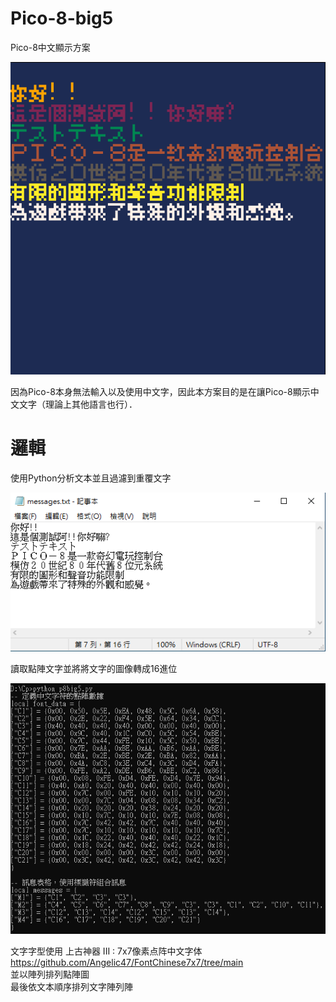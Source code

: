 # Pico-8-big5
Pico-8中文顯示方案


![image](https://github.com/tupochang/Pico-8-big5/blob/main/Image/PICO-8.png?raw=true) 


因為Pico-8本身無法輸入以及使用中文字，因此本方案目的是在讓Pico-8顯示中文文字（理論上其他語言也行）．


# 邏輯
使用Python分析文本並且過濾到重覆文字


![image](https://github.com/tupochang/Pico-8-big5/blob/main/Image/MES.png?raw=true)


讀取點陣文字並將將文字的圖像轉成16進位


![image](https://github.com/tupochang/Pico-8-big5/blob/main/Image/Python.png?raw=true)


文字字型使用 上古神器 III : 7x7像素点阵中文字体     
https://github.com/Angelic47/FontChinese7x7/tree/main    
並以陣列排列點陣圖  
最後依文本順序排列文字陣列陣  

